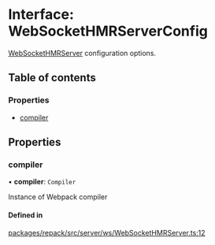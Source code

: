 # Interface: WebSocketHMRServerConfig

[WebSocketHMRServer](../classes/WebSocketHMRServer.md) configuration options.

## Table of contents

### Properties

- [compiler](WebSocketHMRServerConfig.md#compiler)

## Properties

### compiler

• **compiler**: `Compiler`

Instance of Webpack compiler

#### Defined in

[packages/repack/src/server/ws/WebSocketHMRServer.ts:12](https://github.com/callstack/repack/blob/a78f6b9/packages/repack/src/server/ws/WebSocketHMRServer.ts#L12)
